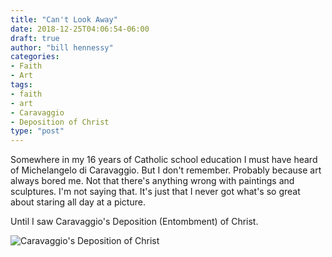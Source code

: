 ```yaml
---
title: "Can't Look Away"
date: 2018-12-25T04:06:54-06:00
draft: true
author: "bill hennessy"
categories:
- Faith
- Art
tags:
- faith
- art
- Caravaggio
- Deposition of Christ
type: "post"
---
```


Somewhere in my 16 years of Catholic school education I must have heard of Michelangelo di Caravaggio. But I don't remember. Probably because art always bored me. Not that there's anything wrong with paintings and sculptures. I'm not saying that. It's just that I never got what's so great about staring all day at a picture. 

Until I saw Caravaggio's Deposition (Entombment) of Christ. 

![Caravaggio's Deposition of Christ](/images/uploads/michelangelo_caravaggio_29_the_entombment_of_christ.jpg)
